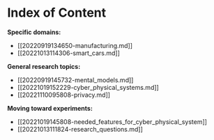 # Index of Content

**Specific domains:**
* [[20220919134650-manufacturing.md]]
* [[20221013114306-smart_cars.md]]

**General research topics:**
* [[20220919145732-mental_models.md]]
* [[20221019152229-cyber_physical_systems.md]]
* [[20221110095808-privacy.md]]

**Moving toward experiments:**
* [[20221019145808-needed_features_for_cyber_physical_system]]
* [[20221013111824-research_questions.md]]

